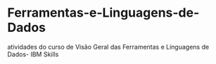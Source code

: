 # Ferramentas-e-Linguagens-de-Dados
atividades do curso de Visão Geral das Ferramentas e Linguagens de Dados- IBM Skills
